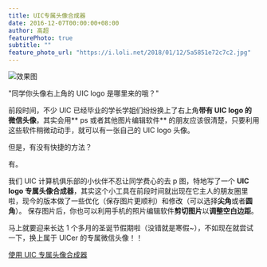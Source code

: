 ```yaml
---
title: UIC专属头像合成器
date: 2016-12-07T00:00:00+08:00
author: 高超
featurePhoto: true
subtitle: ""
feature_photo_url: "https://i.loli.net/2018/01/12/5a5851e72c7c2.jpg"
---
```


![效果图](https://ooo.0o0.ooo/2017/06/17/5944fad977a4e.jpg)

"同学你头像右上角的 UIC logo 是哪里来的哦？"

前段时间，不少 UIC 已经毕业的学长学姐们纷纷换上了右上角**带有 UIC logo 的 微信头像**，其实会用** ps 或者其他图片编辑软件** 的朋友应该很清楚，只要利用这些软件稍微动动手，就可以有一张自己的 UIC logo 头像。

但是，有没有快捷的方法？

有。

我们 UIC 计算机俱乐部的小伙伴不忍让同学费心的去 p 图，特地写了一个 **UIC logo 专属头像合成器**，其实这个小工具在前段时间就出现在它主人的朋友圈里啦，现今的版本做了一些优化（保存图片更顺利）和修改（可以选择**尖角**或者**圆角**）。
保存图片后，你也可以利用手机的照片编辑软件**剪切图片**以**调整空白边距**。

马上就要迎来长达 1 个多月的圣诞节假期啦（没错就是寒假~），不如现在就尝试一下，换上属于 UICer 的专属微信头像！！

[使用 UIC 专属头像合成器](https://tools.uichcc.com/uic_headphoto_synthesizer/)
